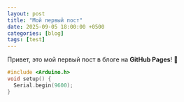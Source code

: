```yaml
---
layout: post
title: "Мой первый пост"
date: 2025-09-05 18:00:00 +0500
categories: [blog]
tags: [test]
---
```


Привет, это мой первый пост в блоге на **GitHub Pages**! 🎉  

```cpp
#include <Arduino.h>
void setup() {
  Serial.begin(9600);
}
```
